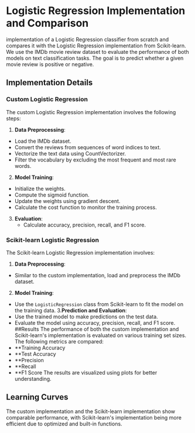 # Logistic Regression Implementation and Comparison
implementation of a Logistic Regression classifier from scratch and compares it
with the Logistic Regression implementation from Scikit-learn. We use the IMDb movie
review dataset to evaluate the performance of both models on text classification tasks. The goal is to 
predict whether a given movie review is positive or negative.

## Implementation Details
### Custom Logistic Regression
The custom Logistic Regression implementation involves the following steps:
1. **Data Preprocessing**:
  * Load the IMDb dataset.
  * Convert the reviews from sequences of word indices to text.
  * Vectorize the text data using CountVectorizer.
  * Filter the vocabulary by excluding the most frequent and most rare words.
2. **Model Training**:
  * Initialize the weights.
  * Compute the sigmoid function.
  * Update the weights using gradient descent.
  * Calculate the cost function to monitor the training process.
3. **Evaluation**:
    * Calculate accuracy, precision, recall, and F1 score.
### Scikit-learn Logistic Regression
The Scikit-learn Logistic Regression implementation involves:
1. **Data Preprocessing**:
  * Similar to the custom implementation, load and preprocess the IMDb dataset.
2. **Model Training**:
  * Use the `LogisticRegression` class from Scikit-learn to fit the model on the training data.
3.**Prediction and Evaluation**:
  * Use the trained model to make predictions on the test data.
  * Evaluate the model using accuracy, precision, recall, and F1 score.
##Results
The performance of both the custom implementation and Scikit-learn's implementation is evaluated on various training set sizes.
The following metrics are compared:
* **Training Accuracy
* **Test Accuracy
* **Precision
* **Recall
* **F1 Score
The results are visualized using plots for better understanding.
## Learning Curves
The custom implementation and the Scikit-learn implementation show comparable performance,
with Scikit-learn's implementation being more efficient due to optimized and built-in functions.
